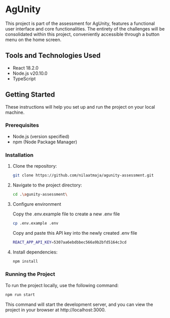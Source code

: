 # AgUnity

This project is part of the assessment for AgUnity, features a functional user interface and core functionalities. The entirety of the challenges will be consolidated within this project, conveniently accessible through a button menu on the home screen.

## Tools and Technologies Used

-   React 18.2.0
-   Node.js v20.10.0
-   TypeScript

## Getting Started

These instructions will help you set up and run the project on your local machine.

### Prerequisites

-   Node.js (version specified)
-   npm (Node Package Manager)

### Installation

1. Clone the repository:

    ```bash
    git clone https://github.com/nilaatmaja/agunity-assessment.git
    ```

2. Navigate to the project directory:

    ```bash
    cd .\agunity-assessment\
    ```

3. Configure environment

    Copy the .env.example file to create a new .env file

    ```bash
    cp .env.example .env
    ```

    Copy and paste this API key into the newly created .env file

    ```bash
    REACT_APP_API_KEY=5307aa6ebdbbec566a9b2bfd5164c3cd
    ```

4. Install dependencies:

    ```bash
    npm install
    ```

### Running the Project

To run the project locally, use the following command:

```bash
npm run start
```

This command will start the development server, and you can view the project in your browser at http://localhost:3000.
